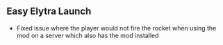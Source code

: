 ## Easy Elytra Launch

* Fixed issue where the player would not fire the rocket when using the mod on a server which also has the mod installed